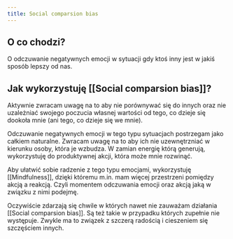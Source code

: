 ```yaml
---
title: Social comparsion bias
---
```


## O co chodzi?
O odczuwanie negatywnych emocji w sytuacji gdy ktoś inny jest w jakiś sposób lepszy od nas. 


## Jak wykorzystuję [[Social comparsion bias]]?
Aktywnie zwracam uwagę na to aby nie porównywać się do innych oraz nie uzależniać swojego poczucia własnej wartości od tego, co dzieje się dookoła mnie (ani tego, co dzieje się we mnie).

Odczuwanie negatywnych emocji w tego typu sytuacjach postrzegam jako całkiem naturalne. Zwracam uwagę na to aby ich nie uzewnętrzniać w kierunku osoby, która je wzbudza. W zamian energię którą generują, wykorzystuję do produktywnej akcji, która może mnie rozwinąć. 

Aby ułatwić sobie radzenie z tego typu emocjami, wykorzystuję [[Mindfulness]], dzięki któremu m.in. mam więcej przestrzeni pomiędzy akcją a reakcją. Czyli momentem odczuwania emocji oraz akcją jaką w związku z nimi podejmę.

Oczywiście zdarzają się chwile w których nawet nie zauważam działania [[Social comparsion bias]]. Są też takie w przypadku których zupełnie nie występuje. Zwykle ma to związek z szczerą radością i cieszeniem się szczęściem innych.
